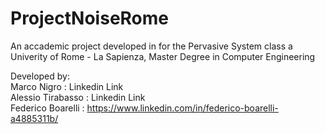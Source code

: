 # ProjectNoiseRome
An accademic project developed in for the Pervasive System class a Univerity of Rome - La Sapienza, Master Degree in Computer Engineering

Developed by:<br />
Marco Nigro : Linkedin Link<br />
Alessio Tirabasso : Linkedin Link<br />
Federico Boarelli : https://www.linkedin.com/in/federico-boarelli-a4885311b/<br />
